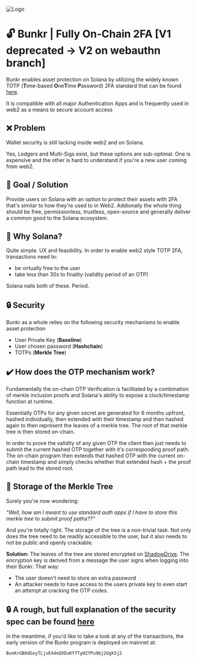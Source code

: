 
![Logo](https://pbs.twimg.com/profile_banners/1627863072772694016/1677531055/1500x500)


# 🔓 Bunkr | Fully On-Chain 2FA [V1 deprecated -> V2 on webauthn branch]

Bunkr enables asset protection on Solana by utilizing the widely known TOTP (**T**ime-based **O**ne**T**ime **P**assword) 2FA standard that can be found [here](https://en.wikipedia.org/wiki/Time-based_one-time_password). 

It is compatible with all major Authentication Apps and is frequently used in web2 as a means to secure account access

## ❌ Problem
Wallet security is still lacking inside web2 and on Solana. 

Yes, Ledgers and Multi-Sigs exist, but these options are sub-optimal. One is expensive and the other is hard to understand if you're a new user coming from web2.
## 🏁 Goal / Solution
Provide users on Solana with an option to protect their assets with 2FA that's similar to how they're used to in Web2. Addionally the whole thing should be free, permissionless, trustless, open-source and generally deliver a common good to the Solana ecosystem.

## 🤝 Why Solana?
Quite simple. UX and feasibility. In order to enable web2 style TOTP 2FA, transactions need to:

- be virtually free to the user
- take less than 30s to finality (validity period of an OTP)

Solana nails both of these. Period. 

## 🔒 Security 
 Bunkr as a whole relies on the following security mechanisms to enable asset protection

 - User Private Key (**Baseline**)
 - User chosen password (**Hashchain**)
 - TOTPs (**Merkle Tree**)

## ✔️ How does the OTP mechanism work?

Fundamentally the on-chain OTP Verification is facilitated by a combination of merkle inclusion proofs and Solana's ability to expose a clock/timestamp function at runtime.

Essentially OTPs for any given secret are generated for 6 months upfront, hashed individually, then extended with their timestamp and then hashed again to then represent the leaves of a merkle tree. The root of that merkle tree is then stored on-chain.

 In order to prove the validity of any given OTP the client then just needs to submit the current hashed OTP together with it's corresponding proof path. The on-chain program then extends that hashed OTP with the current on-chain timestamp and simply checks whether that extended hash + the proof path lead to the stored root.

## 🌳 Storage of the Merkle Tree
Surely you're now wondering:

 *"Well, how am I meant to use standard auth apps if I have to store this merkle tree to submit proof paths??"*

And you're totally right. The storage of the tree is a non-trivial task. Not only does the tree need to be readily accessible to the user, but it also needs to not be public and openly crackable. 

**Solution:** The leaves of the tree are stored encrypted on [ShadowDrive](https://docs.genesysgo.com/shadow/shadow-drive). The encryption key is derived from a message the user signs when logging into their Bunkr. That way:

- The user doesn't need to store an extra password
- An attacker needs to have access to the users private key to even start an attempt at cracking the OTP codes.

## 🔒 A rough, but full explanation of the security spec can be found [here](https://gist.github.com/iceomatic/fccf555972f21dbede259fd152343a8a)
 
In the meantime, if you'd like to take a look at any of the transactions, the early version of the Bunkr program is deployed on mainnet at: 
```
BunKrGBXdGxyTLjvE44eQXDuKY7TyHZfPu9bj2Ugk5j2
```
